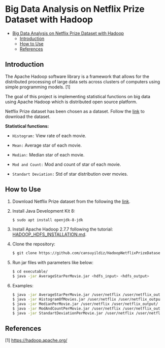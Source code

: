 # Big Data Analysis on Netflix Prize Dataset with Hadoop

   * [Big Data Analysis on Netflix Prize Dataset with Hadoop](#big-data-analysis-on-netflix-prize-dataset-with-hadoop)
      * [Introduction](#introduction)
      * [How to Use](#how-to-use)
      * [References](#references)

## Introduction

The Apache Hadoop software library is a framework that allows for the distributed processing of large data sets across clusters of computers using simple programming models. [1]

The goal of this project is implementing statistical functions on big data using Apache Hadoop which is distributed open source platform. 

Netflix Prize dataset has been chosen as a dataset. Follow the [link](https://www.kaggle.com/netflix-inc/netflix-prize-data/downloads/netflix-prize-data.zip/1) to download the dataset.

__Statistical functions:__

- `Histogram:` View rate of each movie.

- `Mean:` Average star of each movie.

- `Median:` Median star of each movie.

- `Mod and Count:` Mod and count of star of each movie.

- `Standart Deviation:` Std of star distribution over movies.

## How to Use

1. Download Netflix Prize dataset from the following the [link](https://www.kaggle.com/netflix-inc/netflix-prize-data/downloads/netflix-prize-data.zip/1).

2. Install Java Development Kit 8:

    ```bash
    $ sudo apt install openjdk-8-jdk
    ```

3. Install Apache Hadoop 2.7.7 following the tutorial: [HADOOP_HDFS_INSTALLATION.md](HADOOP_HDFS_INSTALLATION.md).

4. Clone the repository:

    ```bash
    $ git clone https://github.com/cansuyildiz/HadoopNetflixPrizeDataset
    ```

3. Run jar files with parameters like below:

   ```bash
   $ cd executable/
   $ java -jar AverageStarPerMovie.jar <hdfs_input> <hdfs_output>
   ```

6. Examples:

   ```bash
   $ java -jar AverageStarPerMovie.jar /user/netflix /user/netflix_output/
   $ java -jar HistogramOfMovies.jar /user/netflix /user/netflix_output/
   $ java -jar MedianPerMovie.jar /user/netflix /user/netflix_output/
   $ java -jar ModAndCountPerMovie.jar /user/netflix /user/netflix_output/
   $ java -jar StandartDeviationPerMovie.jar /user/netflix /user/netflix_output/
   ```


## References

[1] https://hadoop.apache.org/

 